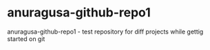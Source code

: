 # anuragusa-github-repo1
anuragusa-github-repo1 - test repository for diff projects while gettig started on git
